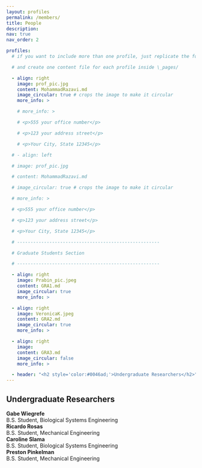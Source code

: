 ```yaml
---
layout: profiles
permalink: /members/
title: People
description:
nav: true
nav_order: 2

profiles:
  # if you want to include more than one profile, just replicate the following block

  # and create one content file for each profile inside \_pages/

  - align: right
    image: prof_pic.jpg
    content: MohammadRazavi.md
    image_circular: true # crops the image to make it circular
    more_info: >

    # more_info: >

    # <p>555 your office number</p>

    # <p>123 your address street</p>

    # <p>Your City, State 12345</p>

  # - align: left

  # image: prof_pic.jpg

  # content: MohammadRazavi.md

  # image_circular: true # crops the image to make it circular

  # more_info: >

  # <p>555 your office number</p>

  # <p>123 your address street</p>

  # <p>Your City, State 12345</p>

  # -----------------------------------------------------

  # Graduate Students Section

  # -----------------------------------------------------

  - align: right
    image: Prabin_pic.jpeg
    content: GRA1.md
    image_circular: true
    more_info: >

  - align: right
    image: VeronicaK.jpeg
    content: GRA2.md
    image_circular: true
    more_info: >

  - align: right
    image:
    content: GRA3.md
    image_circular: false
    more_info: >

  - header: "<h2 style='color:#0046ad;'>Undergraduate Researchers</h2>"
---
```


## Undergraduate Researchers

<div class="undergrad-profile">
  <div class="student">
    <div class="placeholder"></div>
    <strong>Gabe Wiegrefe</strong><br>B.S. Student, Biological Systems Engineering
  </div>

  <div class="student">
    <div class="placeholder"></div>
    <strong>Ricardo Rosas</strong><br>B.S. Student, Mechanical Engineering
  </div>

  <div class="student">
    <div class="placeholder"></div>
    <strong>Caroline Slama</strong><br>B.S. Student, Biological Systems Engineering
  </div>

  <div class="student">
    <div class="placeholder"></div>
    <strong>Preston Pinkelman</strong><br>B.S. Student, Mechanical Engineering
  </div>
</div>
